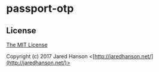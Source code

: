 # passport-otp

## License

[The MIT License](http://opensource.org/licenses/MIT)

Copyright (c) 2017 Jared Hanson <[http://jaredhanson.net/](http://jaredhanson.net/)>
